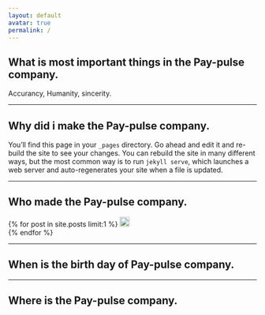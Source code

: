 ```yaml
---
layout: default
avatar: true
permalink: /
---
```

## What is most important things in the Pay-pulse company.
Accurancy, Humanity, sincerity.

---

## Why did i make the Pay-pulse company.
You’ll find this page in your `_pages` directory. Go ahead and edit it and re-build the site to see your changes. You can rebuild the site in many different ways, but the most common way is to run `jekyll serve`, which launches a web server and auto-regenerates your site when a file is updated.

---
## Who made the Pay-pulse company.
{% for post in site.posts limit:1 %}
  <img src="https://paypulse.github.io/assets/images/test.jpg" width = "20" height ="20" />  
{% endfor %}

---
## When is the birth day of Pay-pulse company.

---
## Where is the Pay-pulse company.
